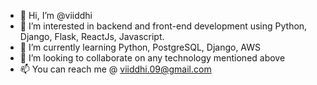 - 👋 Hi, I’m @viiddhi
- 👀 I’m interested in backend and front-end development using Python, Django, Flask, ReactJs, Javascript.
- 🌱 I’m currently learning Python, PostgreSQL, Django, AWS
- 💞️ I’m looking to collaborate on any technology mentioned above
- 📫 You can reach me @ viiddhi.09@gmail.com


